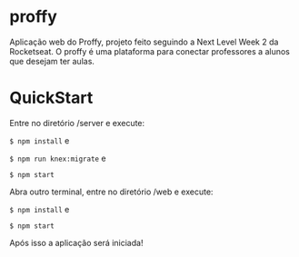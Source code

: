 # proffy
Aplicação web do Proffy, projeto feito seguindo a Next Level Week 2 da Rocketseat.
O proffy é uma plataforma para conectar professores a alunos que desejam ter aulas.

# QuickStart
Entre no diretório /server e execute:

`$ npm install`
e

`$ npm run knex:migrate`
e

`$ npm start`

Abra outro terminal, entre no diretório /web e execute:

`$ npm install`
e

`$ npm start`

Após isso a aplicação será iniciada!
